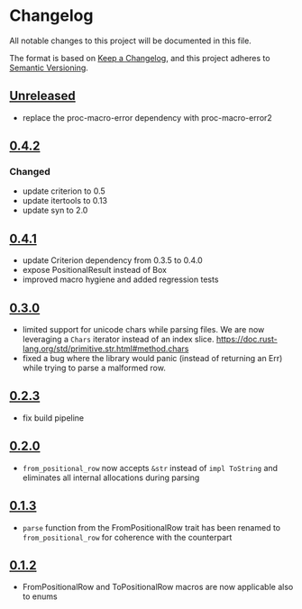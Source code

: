 # Changelog

All notable changes to this project will be documented in this file.

The format is based on [Keep a Changelog](https://keepachangelog.com/en/1.0.0/),
and this project adheres to
[Semantic Versioning](https://semver.org/spec/v2.0.0.html).

## [Unreleased]

- replace the proc-macro-error dependency with proc-macro-error2

## [0.4.2]

### Changed

- update criterion to 0.5
- update itertools to 0.13
- update syn to 2.0

## [0.4.1]

- update Criterion dependency from 0.3.5 to 0.4.0
- expose PositionalResult<T> instead of Box<dyn Error>
- improved macro hygiene and added regression tests

## [0.3.0]

- limited support for unicode chars while parsing files. We are now leveraging a
  `Chars` iterator instead of an index slice.
  https://doc.rust-lang.org/std/primitive.str.html#method.chars
- fixed a bug where the library would panic (instead of returning an Err) while
  trying to parse a malformed row.

## [0.2.3]

- fix build pipeline

## [0.2.0]

- `from_positional_row` now accepts `&str` instead of `impl ToString` and
  eliminates all internal allocations during parsing

## [0.1.3]

- `parse` function from the FromPositionalRow trait has been renamed to
  `from_positional_row` for coherence with the counterpart

## [0.1.2]

- FromPositionalRow and ToPositionalRow macros are now applicable also to enums

[Next]: https://github.com/primait/positional.rs/compare/0.4.2...HEAD
[0.4.2]: https://github.com/primait/positional.rs/compare/0.4.1...0.4.2
[0.4.1]: https://github.com/primait/positional.rs/compare/0.3.0...0.4.1
[0.3.0]: https://github.com/primait/positional.rs/compare/0.2.3...0.3.0
[0.2.3]: https://github.com/primait/positional.rs/compare/0.2.2...0.2.3
[0.2.2]: https://github.com/primait/positional.rs/compare/0.2.0...0.2.2
[0.2.0]: https://github.com/primait/positional.rs/compare/0.1.3...0.2.0
[0.1.3]: https://github.com/primait/positional.rs/compare/0.1.2...0.1.3
[0.1.2]: https://github.com/primait/positional.rs/compare/0.1.1...0.1.2
[Unreleased]: https://github.com/primait/positional.rs/compare/0.4.2...HEAD
[0.4.2]: https://github.com/primait/positional.rs/releases/tag/0.4.2
